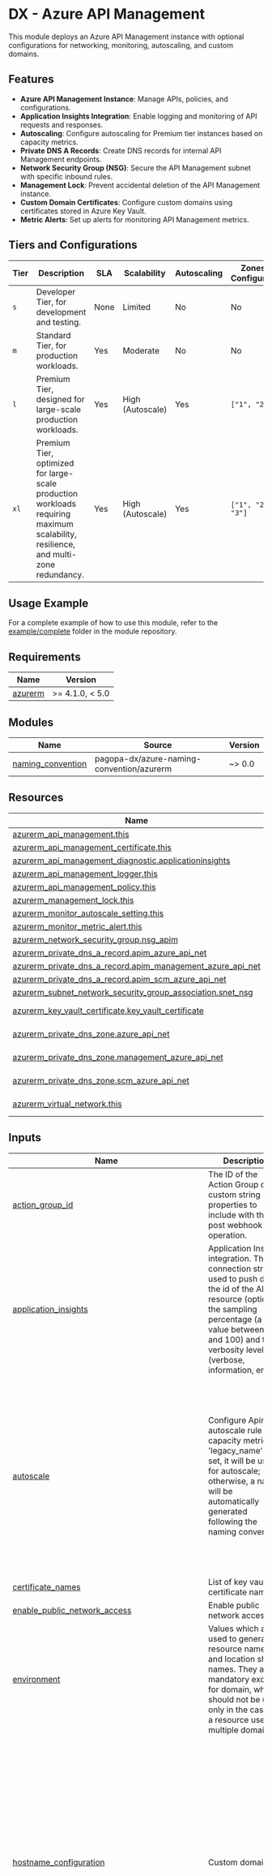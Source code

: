# DX - Azure API Management

This module deploys an Azure API Management instance with optional configurations for networking, monitoring, autoscaling, and custom domains.

## Features

- **Azure API Management Instance**: Manage APIs, policies, and configurations.
- **Application Insights Integration**: Enable logging and monitoring of API requests and responses.
- **Autoscaling**: Configure autoscaling for Premium tier instances based on capacity metrics.
- **Private DNS A Records**: Create DNS records for internal API Management endpoints.
- **Network Security Group (NSG)**: Secure the API Management subnet with specific inbound rules.
- **Management Lock**: Prevent accidental deletion of the API Management instance.
- **Custom Domain Certificates**: Configure custom domains using certificates stored in Azure Key Vault.
- **Metric Alerts**: Set up alerts for monitoring API Management metrics.

## Tiers and Configurations

| Tier  | Description                                              | SLA  | Scalability         | Autoscaling | Zones Configured | Metric Alerts |
|-------|----------------------------------------------------------|------|---------------------|-------------|------------------|---------------|
| `s`   | Developer Tier, for development and testing.             | None | Limited             | No          | No               | Disabled      |
| `m`   | Standard Tier, for production workloads.                 | Yes  | Moderate            | No          | No               | Enabled       |
| `l`   | Premium Tier, designed for large-scale production workloads. | Yes  | High (Autoscale)    | Yes         | `["1", "2"]`     | Enabled       |
| `xl`  | Premium Tier, optimized for large-scale production workloads requiring maximum scalability, resilience, and multi-zone redundancy. | Yes  | High (Autoscale)    | Yes         | `["1", "2", "3"]`| Enabled       |

## Usage Example

For a complete example of how to use this module, refer to the [example/complete](https://github.com/pagopa-dx/terraform-azurerm-azure-api-management/tree/main/example/complete) folder in the module repository.

<!-- markdownlint-disable -->
<!-- BEGIN_TF_DOCS -->
## Requirements

| Name | Version |
|------|---------|
| <a name="requirement_azurerm"></a> [azurerm](#requirement\_azurerm) | >= 4.1.0, < 5.0 |

## Modules

| Name | Source | Version |
|------|--------|---------|
| <a name="module_naming_convention"></a> [naming\_convention](#module\_naming\_convention) | pagopa-dx/azure-naming-convention/azurerm | ~> 0.0 |

## Resources

| Name | Type |
|------|------|
| [azurerm_api_management.this](https://registry.terraform.io/providers/hashicorp/azurerm/latest/docs/resources/api_management) | resource |
| [azurerm_api_management_certificate.this](https://registry.terraform.io/providers/hashicorp/azurerm/latest/docs/resources/api_management_certificate) | resource |
| [azurerm_api_management_diagnostic.applicationinsights](https://registry.terraform.io/providers/hashicorp/azurerm/latest/docs/resources/api_management_diagnostic) | resource |
| [azurerm_api_management_logger.this](https://registry.terraform.io/providers/hashicorp/azurerm/latest/docs/resources/api_management_logger) | resource |
| [azurerm_api_management_policy.this](https://registry.terraform.io/providers/hashicorp/azurerm/latest/docs/resources/api_management_policy) | resource |
| [azurerm_management_lock.this](https://registry.terraform.io/providers/hashicorp/azurerm/latest/docs/resources/management_lock) | resource |
| [azurerm_monitor_autoscale_setting.this](https://registry.terraform.io/providers/hashicorp/azurerm/latest/docs/resources/monitor_autoscale_setting) | resource |
| [azurerm_monitor_metric_alert.this](https://registry.terraform.io/providers/hashicorp/azurerm/latest/docs/resources/monitor_metric_alert) | resource |
| [azurerm_network_security_group.nsg_apim](https://registry.terraform.io/providers/hashicorp/azurerm/latest/docs/resources/network_security_group) | resource |
| [azurerm_private_dns_a_record.apim_azure_api_net](https://registry.terraform.io/providers/hashicorp/azurerm/latest/docs/resources/private_dns_a_record) | resource |
| [azurerm_private_dns_a_record.apim_management_azure_api_net](https://registry.terraform.io/providers/hashicorp/azurerm/latest/docs/resources/private_dns_a_record) | resource |
| [azurerm_private_dns_a_record.apim_scm_azure_api_net](https://registry.terraform.io/providers/hashicorp/azurerm/latest/docs/resources/private_dns_a_record) | resource |
| [azurerm_subnet_network_security_group_association.snet_nsg](https://registry.terraform.io/providers/hashicorp/azurerm/latest/docs/resources/subnet_network_security_group_association) | resource |
| [azurerm_key_vault_certificate.key_vault_certificate](https://registry.terraform.io/providers/hashicorp/azurerm/latest/docs/data-sources/key_vault_certificate) | data source |
| [azurerm_private_dns_zone.azure_api_net](https://registry.terraform.io/providers/hashicorp/azurerm/latest/docs/data-sources/private_dns_zone) | data source |
| [azurerm_private_dns_zone.management_azure_api_net](https://registry.terraform.io/providers/hashicorp/azurerm/latest/docs/data-sources/private_dns_zone) | data source |
| [azurerm_private_dns_zone.scm_azure_api_net](https://registry.terraform.io/providers/hashicorp/azurerm/latest/docs/data-sources/private_dns_zone) | data source |
| [azurerm_virtual_network.this](https://registry.terraform.io/providers/hashicorp/azurerm/latest/docs/data-sources/virtual_network) | data source |

## Inputs

| Name | Description | Type | Default | Required |
|------|-------------|------|---------|:--------:|
| <a name="input_action_group_id"></a> [action\_group\_id](#input\_action\_group\_id) | The ID of the Action Group of custom string properties to include with the post webhook operation. | `string` | `null` | no |
| <a name="input_application_insights"></a> [application\_insights](#input\_application\_insights) | Application Insights integration. The connection string used to push data; the id of the AI resource (optional); the sampling percentage (a value between 0 and 100) and the verbosity level (verbose, information, error). | <pre>object({<br/>    enabled             = bool<br/>    connection_string   = string<br/>    id                  = optional(string, null)<br/>    sampling_percentage = number<br/>    verbosity           = string<br/>  })</pre> | <pre>{<br/>  "connection_string": null,<br/>  "enabled": false,<br/>  "id": null,<br/>  "sampling_percentage": 0,<br/>  "verbosity": "error"<br/>}</pre> | no |
| <a name="input_autoscale"></a> [autoscale](#input\_autoscale) | Configure Apim autoscale rule on capacity metric. If 'legacy\_name' is set, it will be used for autoscale; otherwise, a name will be automatically generated following the naming convention. | <pre>object(<br/>    {<br/>      enabled                       = bool<br/>      legacy_name                   = optional(string, "")<br/>      default_instances             = number<br/>      minimum_instances             = number<br/>      maximum_instances             = number<br/>      scale_out_capacity_percentage = number<br/>      scale_out_time_window         = string<br/>      scale_out_value               = string<br/>      scale_out_cooldown            = string<br/>      scale_in_capacity_percentage  = number<br/>      scale_in_time_window          = string<br/>      scale_in_value                = string<br/>      scale_in_cooldown             = string<br/>    }<br/>  )</pre> | <pre>{<br/>  "default_instances": 1,<br/>  "enabled": true,<br/>  "legacy_name": "",<br/>  "maximum_instances": 5,<br/>  "minimum_instances": 1,<br/>  "scale_in_capacity_percentage": 30,<br/>  "scale_in_cooldown": "PT30M",<br/>  "scale_in_time_window": "PT30M",<br/>  "scale_in_value": "1",<br/>  "scale_out_capacity_percentage": 60,<br/>  "scale_out_cooldown": "PT45M",<br/>  "scale_out_time_window": "PT10M",<br/>  "scale_out_value": "2"<br/>}</pre> | no |
| <a name="input_certificate_names"></a> [certificate\_names](#input\_certificate\_names) | List of key vault certificate name | `list(string)` | `[]` | no |
| <a name="input_enable_public_network_access"></a> [enable\_public\_network\_access](#input\_enable\_public\_network\_access) | Enable public network access | `bool` | `false` | no |
| <a name="input_environment"></a> [environment](#input\_environment) | Values which are used to generate resource names and location short names. They are all mandatory except for domain, which should not be used only in the case of a resource used by multiple domains. | <pre>object({<br/>    prefix          = string<br/>    env_short       = string<br/>    location        = string<br/>    domain          = optional(string)<br/>    app_name        = string<br/>    instance_number = string<br/>  })</pre> | n/a | yes |
| <a name="input_hostname_configuration"></a> [hostname\_configuration](#input\_hostname\_configuration) | Custom domains | <pre>object({<br/><br/>    proxy = list(object(<br/>      {<br/>        default_ssl_binding = bool<br/>        host_name           = string<br/>        key_vault_id        = string<br/>    }))<br/><br/>    management = object({<br/>      host_name    = string<br/>      key_vault_id = string<br/>    })<br/><br/>    portal = object({<br/>      host_name    = string<br/>      key_vault_id = string<br/>    })<br/><br/>    developer_portal = object({<br/>      host_name    = string<br/>      key_vault_id = string<br/>    })<br/><br/>  })</pre> | `null` | no |
| <a name="input_key_vault_id"></a> [key\_vault\_id](#input\_key\_vault\_id) | Key vault id. | `string` | `null` | no |
| <a name="input_lock_enable"></a> [lock\_enable](#input\_lock\_enable) | Apply lock to block accidental deletions. | `bool` | `false` | no |
| <a name="input_management_logger_application_insight_enabled"></a> [management\_logger\_application\_insight\_enabled](#input\_management\_logger\_application\_insight\_enabled) | (Optional) if false, disables management logger application insight block | `bool` | `true` | no |
| <a name="input_metric_alerts"></a> [metric\_alerts](#input\_metric\_alerts) | Map of name = criteria objects | <pre>map(object({<br/>    description = string<br/>    # Possible values are PT1M, PT5M, PT15M, PT30M and PT1H<br/>    frequency = string<br/>    # Possible values are PT1M, PT5M, PT15M, PT30M, PT1H, PT6H, PT12H and P1D.<br/>    window_size = string<br/>    # Possible values are 0, 1, 2, 3.<br/>    severity = number<br/>    # Possible values are true, false<br/>    auto_mitigate = bool<br/><br/>    criteria = set(object(<br/>      {<br/>        # criteria.*.aggregation to be one of [Average Count Minimum Maximum Total]<br/>        aggregation = string<br/>        dimension = list(object(<br/>          {<br/>            name     = string<br/>            operator = string<br/>            values   = list(string)<br/>          }<br/>        ))<br/>        metric_name      = string<br/>        metric_namespace = string<br/>        # criteria.0.operator to be one of [Equals NotEquals GreaterThan GreaterThanOrEqual LessThan LessThanOrEqual]<br/>        operator               = string<br/>        skip_metric_validation = bool<br/>        threshold              = number<br/>      }<br/>    ))<br/><br/>    dynamic_criteria = set(object(<br/>      {<br/>        # criteria.*.aggregation to be one of [Average Count Minimum Maximum Total]<br/>        aggregation       = string<br/>        alert_sensitivity = string<br/>        dimension = list(object(<br/>          {<br/>            name     = string<br/>            operator = string<br/>            values   = list(string)<br/>          }<br/>        ))<br/>        evaluation_failure_count = number<br/>        evaluation_total_count   = number<br/>        ignore_data_before       = string<br/>        metric_name              = string<br/>        metric_namespace         = string<br/>        operator                 = string<br/>        skip_metric_validation   = bool<br/>      }<br/>    ))<br/>  }))</pre> | `{}` | no |
| <a name="input_notification_sender_email"></a> [notification\_sender\_email](#input\_notification\_sender\_email) | Email address from which the notification will be sent. | `string` | `null` | no |
| <a name="input_private_dns_zone_resource_group_name"></a> [private\_dns\_zone\_resource\_group\_name](#input\_private\_dns\_zone\_resource\_group\_name) | (Optional) The resource group name of the private DNS zone. This is only required when resource group name is different from the VNet resource group. | `string` | `null` | no |
| <a name="input_public_ip_address_id"></a> [public\_ip\_address\_id](#input\_public\_ip\_address\_id) | (Optional) The id of the public ip address that will be used for the API Management. Custom public IPs are only supported on the Premium and Developer tiers when deployed in a virtual network. | `string` | `null` | no |
| <a name="input_publisher_email"></a> [publisher\_email](#input\_publisher\_email) | The email of publisher/company. | `string` | n/a | yes |
| <a name="input_publisher_name"></a> [publisher\_name](#input\_publisher\_name) | The name of publisher/company. | `string` | n/a | yes |
| <a name="input_resource_group_name"></a> [resource\_group\_name](#input\_resource\_group\_name) | Resource group to deploy resources to | `string` | n/a | yes |
| <a name="input_subnet_id"></a> [subnet\_id](#input\_subnet\_id) | The id of the subnet that will be used for the API Management. | `string` | `null` | no |
| <a name="input_tags"></a> [tags](#input\_tags) | Resources tags | `map(any)` | n/a | yes |
| <a name="input_tier"></a> [tier](#input\_tier) | Resource tiers depending on demanding workload. Allowed values are 's', 'm', 'l', 'xl'. | `string` | `"s"` | no |
| <a name="input_virtual_network"></a> [virtual\_network](#input\_virtual\_network) | Virtual network in which to create the subnet | <pre>object({<br/>    name                = string<br/>    resource_group_name = string<br/>  })</pre> | n/a | yes |
| <a name="input_virtual_network_type_internal"></a> [virtual\_network\_type\_internal](#input\_virtual\_network\_type\_internal) | The type of virtual network you want to use, if true it will be Internal and you need to specify a subnet\_id, otherwise it will be None | `bool` | `true` | no |
| <a name="input_xml_content"></a> [xml\_content](#input\_xml\_content) | Xml content for all api policy | `string` | `null` | no |

## Outputs

| Name | Description |
|------|-------------|
| <a name="output_gateway_hostname"></a> [gateway\_hostname](#output\_gateway\_hostname) | n/a |
| <a name="output_gateway_url"></a> [gateway\_url](#output\_gateway\_url) | n/a |
| <a name="output_id"></a> [id](#output\_id) | n/a |
| <a name="output_logger_id"></a> [logger\_id](#output\_logger\_id) | n/a |
| <a name="output_name"></a> [name](#output\_name) | n/a |
| <a name="output_principal_id"></a> [principal\_id](#output\_principal\_id) | n/a |
| <a name="output_private_ip_addresses"></a> [private\_ip\_addresses](#output\_private\_ip\_addresses) | n/a |
| <a name="output_public_ip_addresses"></a> [public\_ip\_addresses](#output\_public\_ip\_addresses) | n/a |
| <a name="output_resource_group_name"></a> [resource\_group\_name](#output\_resource\_group\_name) | n/a |
<!-- END_TF_DOCS -->
